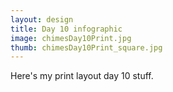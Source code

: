 ```yaml
---
layout: design
title: Day 10 infographic
image: chimesDay10Print.jpg
thumb: chimesDay10Print_square.jpg
---
```

Here's my print layout day 10 stuff.
